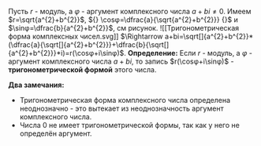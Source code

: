 Пусть $r$ - модуль, а $φ$ - аргумент комплексного числа $a+bi \neq 0$.
Имеем $r=\sqrt{a^{2}+b^{2}}$, ${} \cosφ=\dfrac{a}{\sqrt{a^{2}+b^{2}}} {}$ и $\sinφ=\dfrac{b}{a^{2}+b^{2}}$, см рисунок.
![[Тригонометрическая форма комплексных чисел.svg]]
$\Rightarrow a+bi=\sqrt[]{a^{2}+b^{2}}*(\dfrac{a}{\sqrt[]{a^{2}+b^{2}}}+\dfrac{b}{\sqrt[]{a^{2}+b^{2}}}*i)=r(\cosφ+i\sinφ)$.
**Определение:**
Если $r$ - модуль, а $φ$ - аргумент комплексного числа $a+bi$, то запись $r(\cosφ+i\sinφ)$ - **тригонометрической формой** этого числа.

**Два замечания:**
- Тригонометрическая форма комплексного числа определена неоднозначно - это вытекает из неоднозначность аргумент комплексного числа.
- Числа 0 не имеет тригонометрической формы, так как у него не определён аргумент.



